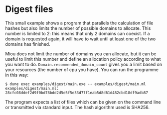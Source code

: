# Digest files

This small example shows a program that parallels the calculation of file hashes
but also limits the number of possible domains to allocate. This number is
limited to 2: this means that only 2 domains can coexist. If a domain is
requested again, it will have to wait until at least one of the two domains has
finished.

Miou does not limit the number of domains you can allocate, but it can be useful
to limit this number and define an allocation policy according to what you want
to do. `Domain.recommended_domain_count` gives you a limit based on your
resources (the number of cpu you have). You can run the programme in this way:
```shell-session
$ dune exec examples/digest/main.exe -- examples/digest/main.ml
examples/digest/main.ml: 28cfc08ddef2d9f0bd78bdd2d5e5f5e33d77f1eab5d8d61d482cbd18df9adb87
```

The program expects a list of files which can be given on the command line or
transmitted via standard input. The hash algorithm used is SHA256.
